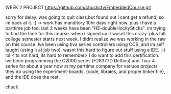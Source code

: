 WEEK 2 PROJECT
https://github.com/chuckctv/EmbeddedCourse.git

sorry for delay. was going to quit class,but found out i cant get a refund, so im back at it. :) -> work has manditory 10hr days right now. plus i have a parttime job too. last 2 weeks have been "HE-doubleHockySticks". im trying to find the time for this course. when i signed up it wasnt this crazy. plus fall college semester starts next week. I didnt realize we was working in the raw on this course. Ive been using tiva series controllers using CCS, and im self taught (using it at job two). wasnt this hard to figure out stuff using a IDE. ;-) lol  <Its not hard, its hard to remember>
I do want to add this certification. Ive been programming the C2000 series (F28377D Delfino) and Tiva-4 series for about a year now at my parttime company for variuos projects they do using the experiment-boards. {code, libraies, and proper linker file}, and the IDE does the rest. 


chuck
